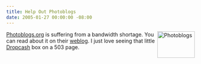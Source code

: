 ```yaml
---
title: Help Out Photoblogs
date: 2005-01-27 00:00:00 -08:00
---
```


<p><a onclick="window.open(this.href, '_blank', 'width=640,height=456,scrollbars=no,resizable=no,toolbar=no,directories=no,location=no,menubar=no,status=no,left=0,top=0'); return false" href="http://torrez.typepad.com/.shared/image.html?/photos/uncategorized/photoblogs.jpg"><img width="100" height="71" border="0" src="http://notes.torrez.org/images/photoblogs.jpg" title="Photoblogs" alt="Photoblogs" style="margin: 0px 0px 5px 5px; float: right;" /></a><a href="http://photoblogs.org/">Photoblogs.org</a> is suffering from a bandwidth shortage. You can read about it on their <a href="http://blog.photoblogs.org/2005/01/photoblogsorg_s.html">weblog</a>. I just love seeing that little <a href="http://www.dropcash.com/">Dropcash</a> box on a 503 page. </p>
